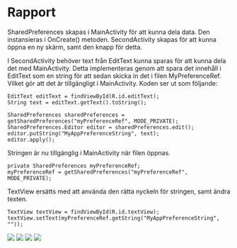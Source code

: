 
# Rapport

SharedPreferences skapas i MainActivity för att kunna dela data. Den instansieras i OnCreate() metoden.
SecondActivity skapas för att kunna öppna en ny skärm, samt den knapp för detta.

I SecondActivity behöver text från EditText kunna sparas för att kunna dela det med MainActivity.
Detta implementeras genom att spara det innehåll i EditText som en string för att sedan skicka in
det i filen MyPreferenceRef. Vilket gör att det är tillgängligt i MainActivity.
Koden ser ut som följande:

```
EditText editText = findViewById(R.id.editText);
String text = editText.getText().toString();

SharedPreferences sharedPreferences = getSharedPreferences("myPreferenceRef", MODE_PRIVATE);
SharedPreferences.Editor editor = sharedPreferences.edit();
editor.putString("MyAppPreferenceString", text);
editor.apply();
```

Stringen är nu tillgänglig i MainActivity när filen öppnas.

```
private SharedPreferences myPreferenceRef;
myPreferenceRef = getSharedPreferences("myPreferenceRef", MODE_PRIVATE);
```

TextView ersätts med att använda den rätta nyckeln för stringen, samt ändra texten.

```
TextView textView = findViewById(R.id.textView);
textView.setText(myPreferenceRef.getString("MyAppPreferenceString", ""));
```

![](FirstPic.png)
![](SecondPic.png)
![](ThirdPic.png)
![](FourthPic.png)
